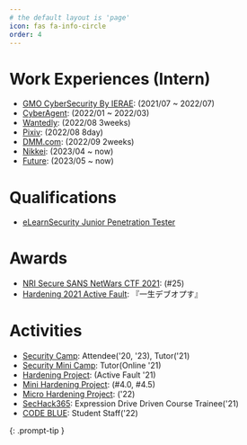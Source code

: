 ```yaml
---
# the default layout is 'page'
icon: fas fa-info-circle
order: 4
---
```


# Work Experiences (Intern)

- [GMO CyberSecurity By IERAE](https://gmo-cybersecurity.com/): (2021/07 ~ 2022/07)
- [CyberAgent](https://www.cyberagent.co.jp/): (2022/01 ~ 2022/03)
- [Wantedly](https://wantedlyinc.com/): (2022/08 3weeks)
- [Pixiv](https://www.pixiv.co.jp/): (2022/08 8day)
- [DMM.com](https://dmm-corp.com/company/): (2022/09 2weeks)
- [Nikkei](https://www.nikkei.co.jp/nikkeiinfo): (2023/04 ~ now)
- [Future](https://www.future.co.jp/): (2023/05 ~ now)

# Qualifications

- [eLearnSecurity Junior Penetration Tester](https://elearnsecurity.com/product/ejpt-certification/)

# Awards

- [NRI Secure SANS NetWars CTF 2021](https://www.nri-secure.co.jp/event/2021/netwars): (#25)
- [Hardening 2021 Active Fault](https://wasforum.jp/2021/09/release-hardening-2021-active-fault/): 『一生デブオプす』

# Activities

- [Security Camp](https://www.ipa.go.jp/jinzai/camp/index.html): Attendee('20, '23), Tutor('21)
- [Security Mini Camp](https://www.security-camp.or.jp/minicamp/): Tutor(Online '21)
- [Hardening Project](https://wasforum.jp/hardening-project/): (Active Fault '21)
- [Mini Hardening Project](https://www.security-camp.or.jp/minicamp/): (#4.0, #4.5)
- [Micro Hardening Project](https://twitter.com/MicroHardening): ('22)
- [SecHack365](https://sechack365.nict.go.jp/): Expression Drive Driven Course Trainee('21)
- [CODE BLUE](https://codeblue.jp/): Student Staff('22)

{: .prompt-tip }
